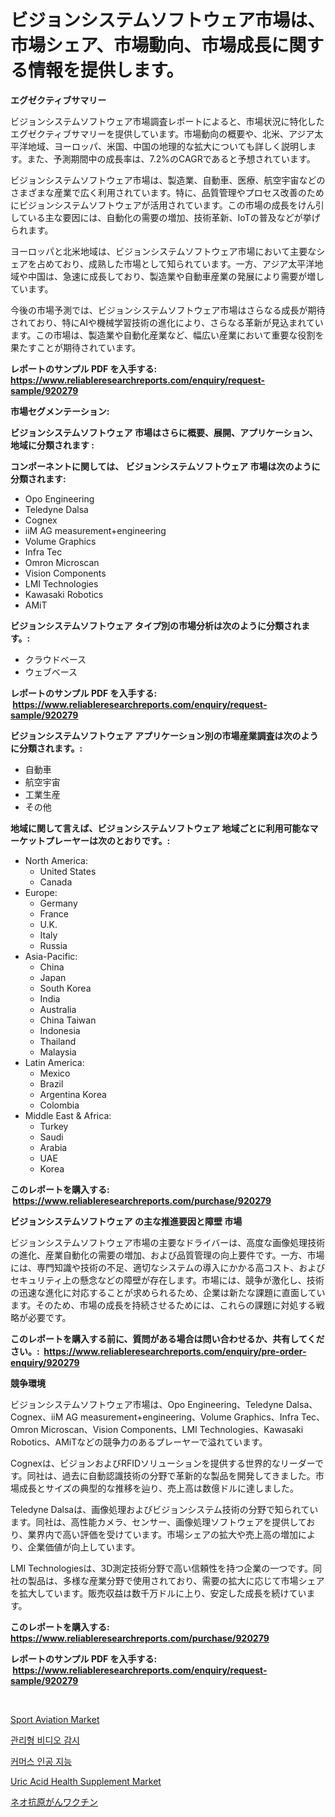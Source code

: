 <p><h1>ビジョンシステムソフトウェア市場は、市場シェア、市場動向、市場成長に関する情報を提供します。</h1></p><p><strong>エグゼクティブサマリー</strong></p>
<p><p>ビジョンシステムソフトウェア市場調査レポートによると、市場状況に特化したエグゼクティブサマリーを提供しています。市場動向の概要や、北米、アジア太平洋地域、ヨーロッパ、米国、中国の地理的な拡大についても詳しく説明します。また、予測期間中の成長率は、7.2%のCAGRであると予想されています。</p><p>ビジョンシステムソフトウェア市場は、製造業、自動車、医療、航空宇宙などのさまざまな産業で広く利用されています。特に、品質管理やプロセス改善のためにビジョンシステムソフトウェアが活用されています。この市場の成長をけん引している主な要因には、自動化の需要の増加、技術革新、IoTの普及などが挙げられます。</p><p>ヨーロッパと北米地域は、ビジョンシステムソフトウェア市場において主要なシェアを占めており、成熟した市場として知られています。一方、アジア太平洋地域や中国は、急速に成長しており、製造業や自動車産業の発展により需要が増しています。</p><p>今後の市場予測では、ビジョンシステムソフトウェア市場はさらなる成長が期待されており、特にAIや機械学習技術の進化により、さらなる革新が見込まれています。この市場は、製造業や自動化産業など、幅広い産業において重要な役割を果たすことが期待されています。</p></p>
<p><strong>レポートのサンプル PDF を入手する: <a href="https://www.reliableresearchreports.com/enquiry/request-sample/920279">https://www.reliableresearchreports.com/enquiry/request-sample/920279</a></strong></p>
<p><strong>市場セグメンテーション:</strong></p>
<p><strong> ビジョンシステムソフトウェア 市場はさらに概要、展開、アプリケーション、地域に分類されます :</strong></p>
<p><strong>コンポーネントに関しては、 ビジョンシステムソフトウェア 市場は次のように分類されます: &nbsp;</strong></p>
<p><ul><li>Opo Engineering</li><li>Teledyne Dalsa</li><li>Cognex</li><li>iiM AG measurement+engineering</li><li>Volume Graphics</li><li>Infra Tec</li><li>Omron Microscan</li><li>Vision Components</li><li>LMI Technologies</li><li>Kawasaki Robotics</li><li>AMiT</li></ul></p>
<p><strong> ビジョンシステムソフトウェア タイプ別の市場分析は次のように分類されます。:</strong></p>
<p><ul><li>クラウドベース</li><li>ウェブベース</li></ul></p>
<p><strong>レポートのサンプル PDF を入手する: &nbsp;<a href="https://www.reliableresearchreports.com/enquiry/request-sample/920279">https://www.reliableresearchreports.com/enquiry/request-sample/920279</a></strong></p>
<p><strong> ビジョンシステムソフトウェア アプリケーション別の市場産業調査は次のように分類されます。:</strong></p>
<p><ul><li>自動車</li><li>航空宇宙</li><li>工業生産</li><li>その他</li></ul></p>
<p><strong>地域に関して言えば、ビジョンシステムソフトウェア 地域ごとに利用可能なマーケットプレーヤーは次のとおりです。:</strong></p>
<p><ul>
    <li>
        North America:
        <ul>
            <li>United States</li>
            <li>Canada</li>
        </ul>
    </li>
    <li>
        Europe:
        <ul>
            <li>Germany</li>
            <li>France</li>
            <li>U.K.</li>
            <li>Italy</li>
            <li>Russia</li>
        </ul>
    </li>
    <li>
        Asia-Pacific:
        <ul>
            <li>China</li>
            <li>Japan</li>
            <li>South Korea</li>
            <li>India</li>
            <li>Australia</li>
            <li>China Taiwan</li>
            <li>Indonesia</li>
            <li>Thailand</li>
            <li>Malaysia</li>
        </ul>
    </li>
    <li>
        Latin America:
        <ul>
            <li>Mexico</li>
            <li>Brazil</li>
            <li>Argentina Korea</li>
            <li>Colombia</li>
        </ul>
    </li>
    <li>
        Middle East & Africa:
        <ul>
            <li>Turkey</li>
            <li>Saudi</li>
            <li>Arabia</li>
            <li>UAE</li>
            <li>Korea</li>
        </ul>
    </li>
    </ul></p>
<p><strong>このレポートを購入する: &nbsp;<a href="https://www.reliableresearchreports.com/purchase/920279">https://www.reliableresearchreports.com/purchase/920279</a></strong></p>
<p><strong>ビジョンシステムソフトウェア の主な推進要因と障壁 市場</strong></p>
<p><p>ビジョンシステムソフトウェア市場の主要なドライバーは、高度な画像処理技術の進化、産業自動化の需要の増加、および品質管理の向上要件です。一方、市場には、専門知識や技術の不足、適切なシステムの導入にかかる高コスト、およびセキュリティ上の懸念などの障壁が存在します。市場には、競争が激化し、技術の迅速な進化に対応することが求められるため、企業は新たな課題に直面しています。そのため、市場の成長を持続させるためには、これらの課題に対処する戦略が必要です。</p></p>
<p><strong>このレポートを購入する前に、質問がある場合は問い合わせるか、共有してください。:&nbsp; <a href="https://www.reliableresearchreports.com/enquiry/pre-order-enquiry/920279">https://www.reliableresearchreports.com/enquiry/pre-order-enquiry/920279</a></strong></p>
<p><strong>競争環境</strong></p>
<p><p>ビジョンシステムソフトウェア市場は、Opo Engineering、Teledyne Dalsa、Cognex、iiM AG measurement+engineering、Volume Graphics、Infra Tec、Omron Microscan、Vision Components、LMI Technologies、Kawasaki Robotics、AMiTなどの競争力のあるプレーヤーで溢れています。</p><p>Cognexは、ビジョンおよびRFIDソリューションを提供する世界的なリーダーです。同社は、過去に自動認識技術の分野で革新的な製品を開発してきました。市場成長とサイズの典型的な推移を辿り、売上高は数億ドルに達しました。</p><p>Teledyne Dalsaは、画像処理およびビジョンシステム技術の分野で知られています。同社は、高性能カメラ、センサー、画像処理ソフトウェアを提供しており、業界内で高い評価を受けています。市場シェアの拡大や売上高の増加により、企業価値が向上しています。</p><p>LMI Technologiesは、3D測定技術分野で高い信頼性を持つ企業の一つです。同社の製品は、多様な産業分野で使用されており、需要の拡大に応じて市場シェアを拡大しています。販売収益は数千万ドルに上り、安定した成長を続けています。</p></p>
<p><strong>このレポートを購入する: &nbsp; <a href="https://www.reliableresearchreports.com/purchase/920279">https://www.reliableresearchreports.com/purchase/920279</a></strong></p>
<p><strong>レポートのサンプル PDF を入手する: &nbsp;<a href="https://www.reliableresearchreports.com/enquiry/request-sample/920279">https://www.reliableresearchreports.com/enquiry/request-sample/920279</a></strong><strong></strong></p>
<p>&nbsp;</p>
<p><p><a href="https://issuu.com/reportprime-2/docs/sport-aviation-market-size-2030.pptx">Sport Aviation Market</a></p><p><a href="https://github.com/vs2869dizt0/Market-Research-Report-List-1/blob/main/4911938183077.md">관리형 비디오 감시</a></p><p><a href="https://github.com/sougarounis/Market-Research-Report-List-2/blob/main/9452894183076.md">커머스 인공 지능</a></p><p><a href="https://issuu.com/reportprime-2/docs/uric-acid-health-supplement-market-size-2030.pptx">Uric Acid Health Supplement Market</a></p><p><a href="https://github.com/oqoeusbvpadwjs08/Market-Research-Report-List-1/blob/main/6706453183066.md">ネオ抗原がんワクチン</a></p></p>
